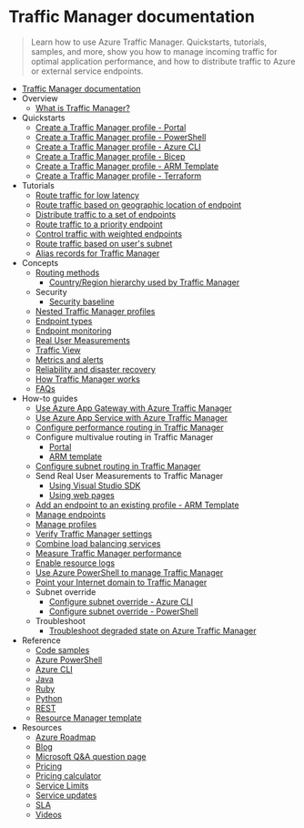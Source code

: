 # Traffic Manager documentation
> Learn how to use Azure Traffic Manager. Quickstarts, tutorials, samples, and more, show you how to manage incoming traffic for optimal application performance, and how to distribute traffic to Azure or external service endpoints.
  - [Traffic Manager documentation](https://learn.microsoft.com/en-us/azure/traffic-manager/)
  - Overview
    - [What is Traffic Manager?](https://learn.microsoft.com/en-us/azure/traffic-manager/traffic-manager-overview)
  - Quickstarts
    - [Create a Traffic Manager profile - Portal](https://learn.microsoft.com/en-us/azure/traffic-manager/quickstart-create-traffic-manager-profile)
    - [Create a Traffic Manager profile - PowerShell](https://learn.microsoft.com/en-us/azure/traffic-manager/quickstart-create-traffic-manager-profile-powershell)
    - [Create a Traffic Manager profile - Azure CLI](https://learn.microsoft.com/en-us/azure/traffic-manager/quickstart-create-traffic-manager-profile-cli)
    - [Create a Traffic Manager profile - Bicep](https://learn.microsoft.com/en-us/azure/traffic-manager/quickstart-create-traffic-manager-profile-bicep)
    - [Create a Traffic Manager profile - ARM Template](https://learn.microsoft.com/en-us/azure/traffic-manager/quickstart-create-traffic-manager-profile-template)
    - [Create a Traffic Manager profile - Terraform](https://learn.microsoft.com/en-us/azure/traffic-manager/quickstart-create-traffic-manager-profile-terraform)
  - Tutorials
    - [Route traffic for low latency](https://learn.microsoft.com/en-us/azure/traffic-manager/tutorial-traffic-manager-improve-website-response)
    - [Route traffic based on geographic location of endpoint](https://learn.microsoft.com/en-us/azure/traffic-manager/traffic-manager-configure-geographic-routing-method)
    - [Distribute traffic to a set of endpoints](https://learn.microsoft.com/en-us/azure/traffic-manager/traffic-manager-configure-weighted-routing-method)
    - [Route traffic to a priority endpoint](https://learn.microsoft.com/en-us/azure/traffic-manager/traffic-manager-configure-priority-routing-method)
    - [Control traffic with weighted endpoints](https://learn.microsoft.com/en-us/azure/traffic-manager/tutorial-traffic-manager-weighted-endpoint-routing)
    - [Route traffic based on user's subnet](https://learn.microsoft.com/en-us/azure/traffic-manager/tutorial-traffic-manager-subnet-routing)
    - [Alias records for Traffic Manager](https://learn.microsoft.com/en-us/azure/dns/tutorial-alias-tm?toc=%2fazure%2ftraffic-manager%2ftoc.json)
  - Concepts
    - [Routing methods](https://learn.microsoft.com/en-us/azure/traffic-manager/traffic-manager-routing-methods)
      - [Country/Region hierarchy used by Traffic Manager](https://learn.microsoft.com/en-us/azure/traffic-manager/traffic-manager-geographic-regions)
    - Security
      - [Security baseline](https://learn.microsoft.com/security/benchmark/azure/baselines/traffic-manager-security-baseline?toc=/azure/traffic-manager/toc.json)
    - [Nested Traffic Manager profiles](https://learn.microsoft.com/en-us/azure/traffic-manager/traffic-manager-nested-profiles)
    - [Endpoint types](https://learn.microsoft.com/en-us/azure/traffic-manager/traffic-manager-endpoint-types)
    - [Endpoint monitoring](https://learn.microsoft.com/en-us/azure/traffic-manager/traffic-manager-monitoring)
    - [Real User Measurements](https://learn.microsoft.com/en-us/azure/traffic-manager/traffic-manager-rum-overview)
    - [Traffic View](https://learn.microsoft.com/en-us/azure/traffic-manager/traffic-manager-traffic-view-overview)
    - [Metrics and alerts](https://learn.microsoft.com/en-us/azure/traffic-manager/traffic-manager-metrics-alerts)
    - [Reliability and disaster recovery](https://learn.microsoft.com/en-us/azure/networking/disaster-recovery-dns-traffic-manager)
    - [How Traffic Manager works](https://learn.microsoft.com/en-us/azure/traffic-manager/traffic-manager-how-it-works)
    - [FAQs](https://learn.microsoft.com/en-us/azure/traffic-manager/traffic-manager-FAQs)
  - How-to guides
    - [Use Azure App Gateway with Azure Traffic Manager](https://learn.microsoft.com/en-us/azure/traffic-manager/traffic-manager-use-with-application-gateway)
    - [Use Azure App Service with Azure Traffic Manager](https://learn.microsoft.com/en-us/azure/traffic-manager/traffic-manager-use-azure-app-service)
    - [Configure performance routing in Traffic Manager](https://learn.microsoft.com/en-us/azure/traffic-manager/traffic-manager-configure-performance-routing-method)
    - Configure multivalue routing in Traffic Manager
      - [Portal](https://learn.microsoft.com/en-us/azure/traffic-manager/traffic-manager-configure-multivalue-routing-method)
      - [ARM template](https://learn.microsoft.com/en-us/azure/traffic-manager/configure-multivalue-routing-method-template)
    - [Configure subnet routing in Traffic Manager](https://learn.microsoft.com/en-us/azure/traffic-manager/traffic-manager-configure-subnet-routing-method)
    - Send Real User Measurements to Traffic Manager
      - [Using Visual Studio SDK](https://learn.microsoft.com/en-us/azure/traffic-manager/traffic-manager-create-rum-visual-studio)
      - [Using web pages](https://learn.microsoft.com/en-us/azure/traffic-manager/traffic-manager-create-rum-web-pages)
    - [Add an endpoint to an existing profile - ARM Template](https://learn.microsoft.com/en-us/azure/traffic-manager/how-to-add-endpoint-existing-profile-template)
    - [Manage endpoints](https://learn.microsoft.com/en-us/azure/traffic-manager/traffic-manager-manage-endpoints)
    - [Manage profiles](https://learn.microsoft.com/en-us/azure/traffic-manager/traffic-manager-manage-profiles)
    - [Verify Traffic Manager settings](https://learn.microsoft.com/en-us/azure/traffic-manager/traffic-manager-testing-settings)
    - [Combine load balancing services](https://learn.microsoft.com/en-us/azure/traffic-manager/traffic-manager-load-balancing-azure)
    - [Measure Traffic Manager performance](https://learn.microsoft.com/en-us/azure/traffic-manager/traffic-manager-performance-considerations)
    - [Enable resource logs](https://learn.microsoft.com/en-us/azure/traffic-manager/traffic-manager-diagnostic-logs)
    - [Use Azure PowerShell to manage Traffic Manager](https://learn.microsoft.com/en-us/azure/traffic-manager/traffic-manager-powershell-arm)
    - [Point your Internet domain to Traffic Manager](https://learn.microsoft.com/en-us/azure/traffic-manager/traffic-manager-point-internet-domain)
    - Subnet override
      - [Configure subnet override - Azure CLI](https://learn.microsoft.com/en-us/azure/traffic-manager/traffic-manager-subnet-override-cli)
      - [Configure subnet override - PowerShell](https://learn.microsoft.com/en-us/azure/traffic-manager/traffic-manager-subnet-override-powershell)
    - Troubleshoot
      - [Troubleshoot degraded state on Azure Traffic Manager](https://learn.microsoft.com/en-us/azure/traffic-manager/traffic-manager-troubleshooting-degraded)
  - Reference
    - [Code samples](https://azure.microsoft.com/resources/samples/?service=traffic-manager)
    - [Azure PowerShell](https://learn.microsoft.com/powershell/module/az.trafficmanager)
    - [Azure CLI](https://learn.microsoft.com/cli/azure/network/traffic-manager)
    - [Java](https://learn.microsoft.com/java/api/com.microsoft.azure.management.trafficmanager)
    - [Ruby](https://www.rubydoc.info/gems/azure_mgmt_traffic_manager)
    - [Python](https://azure.github.io/azure-sdk-for-python/trafficmanager.html)
    - [REST](https://learn.microsoft.com/rest/api/trafficmanager/)
    - [Resource Manager template](https://learn.microsoft.com/azure/templates/microsoft.network/trafficmanagerprofiles)
  - Resources
    - [Azure Roadmap](https://azure.microsoft.com/roadmap/)
    - [Blog](https://azure.microsoft.com/blog/topics/networking/)
    - [Microsoft Q&A question page](https://learn.microsoft.com/answers/topics/azure-virtual-network.html)
    - [Pricing](https://azure.microsoft.com/pricing/details/traffic-manager/)
    - [Pricing calculator](https://azure.microsoft.com/pricing/calculator/)
    - [Service Limits](https://learn.microsoft.com/en-us/azure/azure-resource-manager/management/azure-subscription-service-limits)
    - [Service updates](https://azure.microsoft.com/updates/?product=traffic-manager)
    - [SLA](https://azure.microsoft.com/support/legal/sla/traffic-manager/)
    - [Videos](https://azure.microsoft.com/resources/videos/index/?services=traffic-manager)
